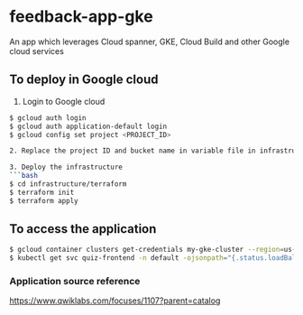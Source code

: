 # feedback-app-gke
An app which leverages Cloud spanner, GKE, Cloud Build and other Google cloud services
## To deploy in Google cloud
1. Login to Google cloud
```bash
$ gcloud auth login 
$ gcloud auth application-default login 
$ gcloud config set project <PROJECT_ID>

2. Replace the project ID and bucket name in variable file in infrastructure/terraform/variables.tf

3. Deploy the infrastructure
```bash
$ cd infrastructure/terraform
$ terraform init
$ terraform apply
```
## To access the application
```bash
$ gcloud container clusters get-credentials my-gke-cluster --region=us-central1
$ kubectl get svc quiz-frontend -n default -ojsonpath="{.status.loadBalancer.ingress[].ip}" 
```
### Application source reference
https://www.qwiklabs.com/focuses/1107?parent=catalog
